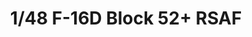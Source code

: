 ---
layout: product
title: "1/48 F-16D Block 52+ RSAF"
price: "6500" 
desc: "Maketa"
img_path: "/assets/img/KIN48007.webp"
brand: "N/A"
available: true
special_offer: false
new: false
soon: false
cat: "010000"
subcat: "010700"
subsubcat: "0N/A"
sifra: "KIN48007"
popular: false
spec: false
---